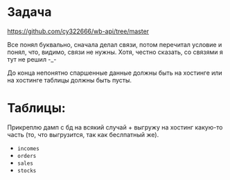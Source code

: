 # Задача
https://github.com/cy322666/wb-api/tree/master

Все понял буквально, сначала делал связи, потом перечитал условие и понял, что, видимо, связи не нужны. Хотя, честно сказать, со связями я тут не решил -_-

До конца непонятно спаршенные данные должны быть на хостинге или на хостинге таблицы должны быть пусты.

# Таблицы:
Прикреплю дамп с бд на всякий случай + выгружу на хостинг какую-то часть (то, что выгрузится, так как беслпатный же).
* `incomes`
* `orders`
* `sales`
* `stocks`
